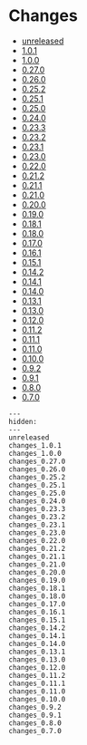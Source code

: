 # Changes

* [unreleased](unreleased.md)
* [1.0.1](changes_1.0.1.md)
* [1.0.0](changes_1.0.0.md)
* [0.27.0](changes_0.27.0.md)
* [0.26.0](changes_0.26.0.md)
* [0.25.2](changes_0.25.2.md)
* [0.25.1](changes_0.25.1.md)
* [0.25.0](changes_0.25.0.md)
* [0.24.0](changes_0.24.0.md)
* [0.23.3](changes_0.23.3.md)
* [0.23.2](changes_0.23.2.md)
* [0.23.1](changes_0.23.1.md)
* [0.23.0](changes_0.23.0.md)
* [0.22.0](changes_0.22.0.md)
* [0.21.2](changes_0.21.2.md)
* [0.21.1](changes_0.21.1.md)
* [0.21.0](changes_0.21.0.md)
* [0.20.0](changes_0.20.0.md)
* [0.19.0](changes_0.19.0.md)
* [0.18.1](changes_0.18.1.md)
* [0.18.0](changes_0.18.0.md)
* [0.17.0](changes_0.17.0.md)
* [0.16.1](changes_0.16.1.md)
* [0.15.1](changes_0.15.1.md)
* [0.14.2](changes_0.14.2.md)
* [0.14.1](changes_0.14.1.md)
* [0.14.0](changes_0.14.0.md)
* [0.13.1](changes_0.13.1.md)
* [0.13.0](changes_0.13.0.md)
* [0.12.0](changes_0.12.0.md)
* [0.11.2](changes_0.11.2.md)
* [0.11.1](changes_0.11.1.md)
* [0.11.0](changes_0.11.0.md)
* [0.10.0](changes_0.10.0.md)
* [0.9.2](changes_0.9.2.md)
* [0.9.1](changes_0.9.1.md)
* [0.8.0](changes_0.8.0.md)
* [0.7.0](changes_0.7.0.md)

```{toctree}
---
hidden:
---
unreleased
changes_1.0.1
changes_1.0.0
changes_0.27.0
changes_0.26.0
changes_0.25.2
changes_0.25.1
changes_0.25.0
changes_0.24.0
changes_0.23.3
changes_0.23.2
changes_0.23.1
changes_0.23.0
changes_0.22.0
changes_0.21.2
changes_0.21.1
changes_0.21.0
changes_0.20.0
changes_0.19.0
changes_0.18.1
changes_0.18.0
changes_0.17.0
changes_0.16.1
changes_0.15.1
changes_0.14.2
changes_0.14.1
changes_0.14.0
changes_0.13.1
changes_0.13.0
changes_0.12.0
changes_0.11.2
changes_0.11.1
changes_0.11.0
changes_0.10.0
changes_0.9.2
changes_0.9.1
changes_0.8.0
changes_0.7.0
```
